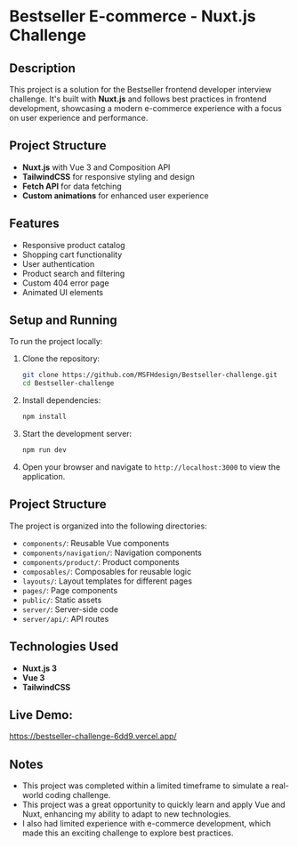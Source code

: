 # Bestseller E-commerce - Nuxt.js Challenge

## Description

This project is a solution for the Bestseller frontend developer interview challenge. It's built with **Nuxt.js** and follows best practices in frontend development, showcasing a modern e-commerce experience with a focus on user experience and performance.

## Project Structure

- **Nuxt.js** with Vue 3 and Composition API
- **TailwindCSS** for responsive styling and design
- **Fetch API** for data fetching
- **Custom animations** for enhanced user experience

## Features

- Responsive product catalog
- Shopping cart functionality
- User authentication
- Product search and filtering
- Custom 404 error page
- Animated UI elements

## Setup and Running

To run the project locally:

1. Clone the repository:

   ```bash
   git clone https://github.com/MSFHdesign/Bestseller-challenge.git
   cd Bestseller-challenge
   ```

2. Install dependencies:

   ```bash
   npm install
   ```

3. Start the development server:

   ```bash
   npm run dev
   ```

4. Open your browser and navigate to `http://localhost:3000` to view the application.

## Project Structure

The project is organized into the following directories:

- `components/`: Reusable Vue components
- `components/navigation/`: Navigation components
- `components/product/`: Product components
- `composables/`: Composables for reusable logic
- `layouts/`: Layout templates for different pages
- `pages/`: Page components
- `public/`: Static assets
- `server/`: Server-side code
- `server/api/`: API routes

## Technologies Used

- **Nuxt.js 3**
- **Vue 3**
- **TailwindCSS**

## Live Demo:

https://bestseller-challenge-6dd9.vercel.app/

## Notes

- This project was completed within a limited timeframe to simulate a real-world coding challenge.
- This project was a great opportunity to quickly learn and apply Vue and Nuxt, enhancing my ability to adapt to new technologies.
- I also had limited experience with e-commerce development, which made this an exciting challenge to explore best practices.
